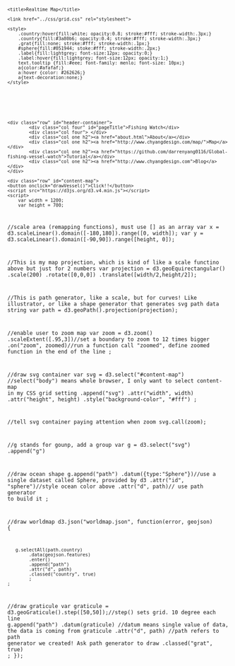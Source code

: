 <code>

<!DOCTYPE html>
<html>
<head>

	<title>Realtime Map</title>

	<link href="../css/grid.css" rel="stylesheet">

	<style>
		.country:hover{fill:white; opacity:0.8; stroke:#fff; stroke-width:.3px;}
		.country{fill:#3a80b6; opacity:0.4; stroke:#fff; stroke-width:.3px;}
		.grat{fill:none; stroke:#fff; stroke-width:.1px;}
		#sphere{fill:#051944; stoke:#fff; stroke-width:.2px;}	
		.label{fill:lightgrey; font-size:12px; opacity:0;}
		.label:hover{fill:lightgrey; font-size:12px; opacity:1;} 
		text.tooltip {fill:#eee; font-family: menlo; font-size: 10px;}	
		a{color:#afafaf;}
		a:hover {color: #262626;}
		a{text-decoration:none;}
	</style>
		

</head>
<body>
    
	
	
	<div class="row" id="header-container">
			<div class="col four" id="pageTitle">Fishing Watch</div>
			<div class="col four"> </div>
			<div class="col one h2"><a href="about.html">About</a></div>
			<div class="col one h2"><a href="http://www.chyangdesign.com/map/">Map</a></div>
			<div class="col one h2"><a href="https://github.com/darrenyang0116/Global-fishing-vessel-watch">Tutorial</a></div>
			<div class="col one h2"><a href="http://www.chyangdesign.com">Blog</a></div>
	</div>
	
	<div class="row" id="content-map">
	<button onclick="drawVessel()">Click!!</button>
	<script src="https://d3js.org/d3.v4.min.js"></script>
	<script>
		var width = 1200;
		var height = 700;

		
//scale area (remapping functions), must use [] as an array
var x = d3.scaleLinear().domain([-180,180]).range([0, width]);
var y = d3.scaleLinear().domain([-90,90]).range([height, 0]);

//This is my map projection, which is kind of like a scale functino above but just for 2 numbers
var projection = d3.geoEquirectangular()
.scale(200)
.rotate([0,0,0])
.translate([width/2,height/2]);

//This is path generator, like a scale, but for curves! Like illustrator, or like a shape generator that generates svg path data string
var path = d3.geoPath().projection(projection);

//enable user to zoom map
var zoom = d3.zoom()
.scaleExtent([.95,3])//set a boundary to zoom to 12 times bigger
.on("zoom", zoomed)//run a function call "zoomed", define zoomed function in the end of the line
;


//draw svg container 
var svg = d3.select("#content-map") //select("body") means whole browser, I only want to select content-map in my CSS grid setting
.append("svg")
.attr("width", width)
.attr("height", height)
.style("background-color", "#fff")
;

//tell svg container paying attention when zoom
svg.call(zoom);

//g stands for gounp, add a group 
var g = d3.select("svg")
.append("g")

//draw ocean shape
g.append("path")
.datum({type:"Sphere"})//use a single dataset called Sphere, provided by d3
.attr("id", "sphere")//style ocean color above
.attr("d", path)// use path generator to build it
;

//draw worldmap
d3.json("worldmap.json", function(error, geojson) {


	   g.selectAll(path.country)
		    .data(geojson.features)
		    .enter()
		    .append("path")
		    .attr("d", path)
		    .classed("country", true)
		    ;
	;

//draw graticule
	var graticule = d3.geoGraticule().step([50,50]);//step() sets grid. 10 degree each line 
	g.append("path")
	.datum(graticule) //datum means single value of data, the data is coming from graticule
	.attr("d", path) //path refers to path generator we created! Ask path generator to draw
	.classed("grat", true)
	;
});

</code>
